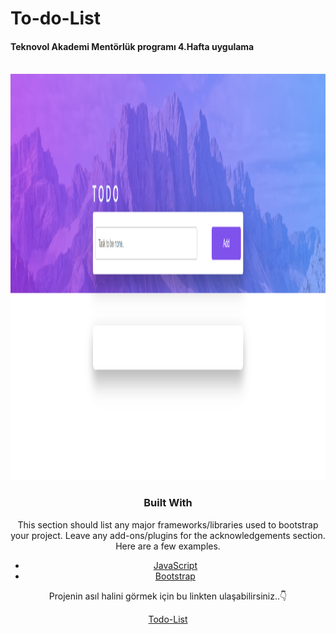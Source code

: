 # To-do-List
#### Teknovol Akademi Mentörlük programı 4.Hafta uygulama 


<div id="top"></div>


<br>
<div align="center">
   <img src="img/todolist.img.png" alt="Todo" width="1500" height="650">
 
<br>




### Built With

This section should list any major frameworks/libraries used to bootstrap your project. Leave any add-ons/plugins for the acknowledgements section. Here are a few examples.

* [JavaScript](https://www.javascript.com/)
* [Bootstrap](https://getbootstrap.com)

Projenin asıl halini görmek için bu linkten ulaşabilirsiniz..:point_down:
<br>

[Todo-List]( https://nursahbas.github.io/To-do-List/)
